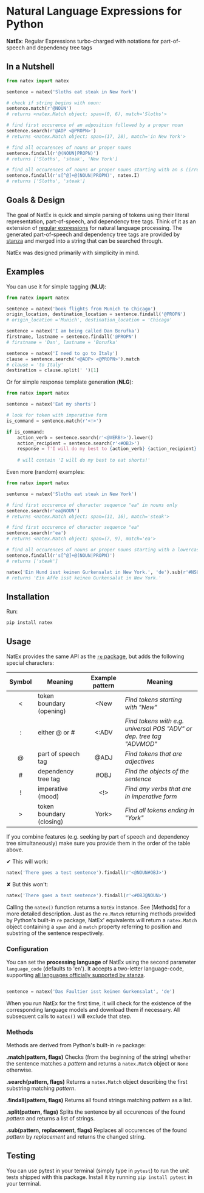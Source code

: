 # Natural Language Expressions for Python
**NatEx**: Regular Expressions turbo-charged with notations for part-of-speech and dependency tree tags

## In a Nutshell
```python
from natex import natex

sentence = natex('Sloths eat steak in New York')

# check if string begins with noun:
sentence.match(r'@NOUN')
# returns <natex.Match object; span=(0, 6), match='Sloths'>

# find first occurence of an adposition followed by a proper noun
sentence.search(r'@ADP <@PROPN>')  	
# returns <natex.Match object; span=(17, 28), match='in New York'>

# find all occurences of nouns or proper nouns
sentence.findall(r'@(NOUN|PROPN)') 	
# returns ['Sloths', 'steak', 'New York']

# find all occurences of nouns or proper nouns starting with an s (irregardless of casing)
sentence.findall(r's[^@]+@(NOUN|PROPN)', natex.I)
# returns ['Sloths', 'steak']

```

## Goals & Design
The goal of NatEx is quick and simple parsing of tokens using their literal representation, part-of-speech, and dependency tree tags.
Think of it as an extension of [regular expressions] for natural language processing. The generated part-of-speech and dependency tree tags are provided by [stanza] and merged into a string that can be searched through.

[regular expressions]: https://docs.python.org/3/library/re.html
[stanza]: https://stanfordnlp.github.io/stanza

NatEx was designed primarily with simplicity in mind. 

## Examples
You can use it for simple tagging (**NLU**):

```python
from natex import natex

sentence = natex('book flights from Munich to Chicago')
origin_location, destination_location = sentence.findall('@PROPN')
# origin_location ='Munich', destination_location = 'Chicago'

sentence = natex('I am being called Dan Borufka')
firstname, lastname = sentence.findall('@PROPN')
# firstname = 'Dan', lastname = 'Borufka'

sentence = natex('I need to go to Italy')
clause = sentence.search('<@ADP> <@PROPN>').match
# clause = 'to Italy'
destination = clause.split(' ')[1]

```

Or for simple response template generation (**NLG**):

```python
from natex import natex

sentence = natex('Eat my shorts')

# look for token with imperative form
is_command = sentence.match(r'<!>')

if is_command:
	action_verb = sentence.search(r'<@VERB!>').lower()
	action_recipient = sentence.search(r'<#OBJ>')
	response = f'I will do my best to {action_verb} {action_recipient}!'
	
	# will contain 'I will do my best to eat shorts!'

```

Even more (random) examples:

```python
from natex import natex

sentence = natex('Sloths eat steak in New York')

# find first occurence of character sequence "ea" in nouns only
sentence.search(r'ea@NOUN')			
# returns <natex.Match object; span=(11, 16), match='steak'>

# find first occurence of character sequence "ea"
sentence.search(r'ea')
# returns <natex.Match object; span=(7, 9), match='ea'>

# find all occurences of nouns or proper nouns starting with a lowercase s
sentence.findall(r's[^@]+@(NOUN|PROPN)') 
# returns ['steak']

natex('Ein Hund isst keinen Gurkensalat in New York.', 'de').sub(r'#NSUBJ', 'Affe')
# returns 'Ein Affe isst keinen Gurkensalat in New York.'
```


## Installation
Run:

```bash
pip install natex
```

## Usage
NatEx provides the same API as the [`re` package], but adds the following special characters:

[`re` package]: https://docs.python.org/3/library/re.html

| Symbol | Meaning                  | Example pattern | Meaning 					    |
|:------:| ------------------------ |:---------------:| ------------------------------- |
| <      | token boundary (opening) | <New            | _Find tokens starting with "New"_ |
| :      | either @ or #  			| <:ADV 		  | _Find tokens with e.g. universal POS "ADV" or dep. tree tag "ADVMOD"_ |
| @      | part of speech tag       | @ADJ 		  	  | _Find tokens that are adjectives_ |
| #      | dependency tree tag      | #OBJ 			  | _Find the objects of the sentence_ |
| !      | imperative (mood)        | <!>			  | _Find any verbs that are in imperative form_ |
| >      | token boundary (closing) | York>			  | _Find all tokens ending in "York"_ |

If you combine features (e.g. seeking by part of speech and dependency tree simultaneously) make sure you provide them in the order of the table above.

✔ This will work:
```python
natex('There goes a test sentence').findall(r'<@NOUN#OBJ>')
```

✘ But this won't:
```python
natex('There goes a test sentence').findall(r'<#OBJ@NOUN>')
```

Calling the `natex()` function returns a `NatEx` instance. See [Methods] for a more detailed description.
Just as the `re.Match` returning methods provided by Python's built-in `re` package, NatEx' equivalents will return a `natex.Match` object containing a `span` and a `match` property referring to position and substring of the sentence respectively.

### Configuration
You can set the **processing language** of NatEx using the second parameter `language_code` (defaults to 'en'). 
It accepts a two-letter language-code, supporting [all languages officially supported by stanza].

[all languages officially supported by stanza]: https://stanfordnlp.github.io/stanza/available_models.html

```python

sentence = natex('Das Faultier isst keinen Gurkensalat', 'de')

```

When you run NatEx for the first time, it will check for the existence of the corresponding language models and download them if necessary. All subsequent calls to `natex()` will exclude that step.

### Methods
Methods are derived from Python's built-in `re` package:

**.match(pattern, flags)**
Checks (from the beginning of the string) whether the sentence matches a _pattern_ and returns a `natex.Match` object or `None` otherwise.

**.search(pattern, flags)**
Returns a `natex.Match` object describing the first substring matching _pattern_.

**.findall(pattern, flags)**
Returns all found strings matching _pattern_ as a list.

**.split(pattern, flags)**
Splits the sentence by all occurences of the found _pattern_ and returns a list of strings.

**.sub(pattern, replacement, flags)**
Replaces all occurences of the found _pattern_ by _replacement_ and returns the changed string.

## Testing
You can use pytest in your terminal (simply type in `pytest`) to run the unit tests shipped with this package.
Install it by running `pip install pytest` in your terminal.